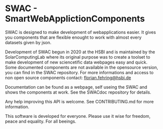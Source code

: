 # SWAC - SmartWebApplictionComponents

SWAC is designed to make development of webapplications easier. It gives you components that are flexible enought to work with almost every datasets given by json.

Development of SWAC begun in 2020 at the HSBI and is maintained by the SolarComputingLab where its original purpose was to create a toolset to make development of new sciencetific data webpages easy and quick. Some documented components are not available in the opensource version, you can find in the SWAC repository. For more informations and access to non open source components contact: florian.fehring@hsbi.de

Documentation can be found as a webpage, self useing the SWAC and shows the components at work. See the SWACdoc repository for details.

Any help improving this API is welcome. See CONTRIBUTING.md for more information.

This software is developed for everyone. Please use it wise for freedom, peace and equality. For all beeings.
